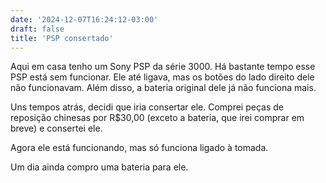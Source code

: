 ```yaml
---
date: '2024-12-07T16:24:12-03:00'
draft: false
title: 'PSP consertado'
---
```


Aqui em casa tenho um Sony PSP da série 3000. Há bastante tempo esse PSP está sem funcionar. Ele até ligava, mas os botões do lado direito dele não funcionavam. Além disso, a bateria original dele já não funciona mais.

Uns tempos atrás, decidi que iria consertar ele. Comprei peças de reposição chinesas por R$30,00 (exceto a bateria, que irei comprar em breve) e consertei ele.

Agora ele está funcionando, mas só funciona ligado à tomada.

Um dia ainda compro uma bateria para ele.